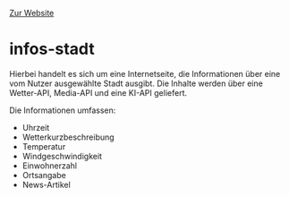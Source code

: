 [Zur Website](https://infos-stadt.de)
# infos-stadt

Hierbei handelt es sich um eine Internetseite, die Informationen über eine vom Nutzer ausgewählte Stadt ausgibt. Die Inhalte werden über eine Wetter-API, Media-API und eine KI-API geliefert.

Die Informationen umfassen:

- Uhrzeit
- Wetterkurzbeschreibung
- Temperatur
- Windgeschwindigkeit
- Einwohnerzahl
- Ortsangabe
- News-Artikel
